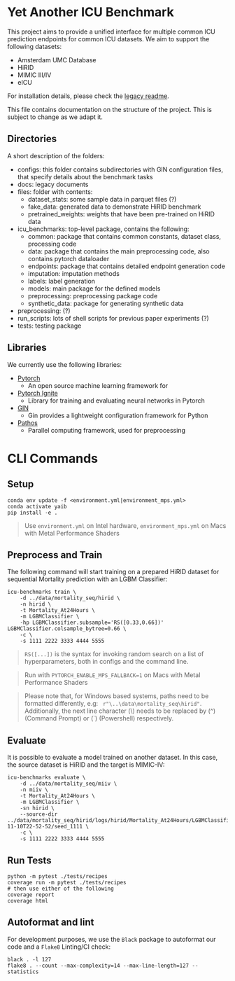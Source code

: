 # Yet Another ICU Benchmark
This project aims to provide a unified interface for multiple common ICU prediction endpoints for common ICU datasets. 
We aim to support the following datasets: 
- Amsterdam UMC Database
- HiRID
- MIMIC III/IV
- eICU

For installation details, please check the [legacy readme](README_old.md). 

This file contains documentation on the structure of the project. This is subject to change as we adapt it.
## Directories
A short description of the folders:
- configs: this folder contains subdirectories with GIN configuration files, that specify details about the benchmark tasks
- docs: legacy documents
- files: folder with contents:
  - dataset_stats: some sample data in parquet files (?)
  - fake_data: generated data to demonstrate HiRID benchmark
  - pretrained_weights: weights that have been pre-trained on HiRID data
- icu_benchmarks: top-level package, contains the following:
  - common: package that contains common constants, dataset class, processing code
  - data: package that contains the main preprocessing code, also contains pytorch dataloader
  - endpoints: package that contains detailed endpoint generation code
  - imputation: imputation methods
  - labels: label generation
  - models: main package for the defined models
  - preprocessing: preprocessing package code
  - synthetic_data: package for generating synthetic data
- preprocessing: (?)
- run_scripts: lots of shell scripts for previous paper experiments (?)
- tests: testing package

## Libraries
We currently use the following libraries:
- [Pytorch](https://pytorch.org/) 
    - An open source machine learning framework for 
- [Pytorch Ignite](https://github.com/pytorch/ignite)
    - Library for training and evaluating neural networks in Pytorch
- [GIN](https://github.com/google/gin-config)
    - Gin provides a lightweight configuration framework for Python
- [Pathos](https://pathos.readthedocs.io/en/latest/)
  - Parallel computing framework, used for preprocessing

# CLI Commands

## Setup

```
conda env update -f <environment.yml|environment_mps.yml>
conda activate yaib
pip install -e .
```

> Use `environment.yml` on Intel hardware, `environment_mps.yml` on Macs with Metal Performance Shaders

## Preprocess and Train
The following command will start training on a prepared HiRID dataset for sequential Mortality prediction with an LGBM Classifier: 
```
icu-benchmarks train \
    -d ../data/mortality_seq/hirid \
    -n hirid \
    -t Mortality_At24Hours \
    -m LGBMClassifier \
    -hp LGBMClassifier.subsample='RS([0.33,0.66])' LGBMClassifier.colsample_bytree=0.66 \
    -c \
    -s 1111 2222 3333 4444 5555
```
> `RS([...])` is the syntax for invoking random search on a list of hyperparameters, both in configs and the command line.

> Run with `PYTORCH_ENABLE_MPS_FALLBACK=1` on Macs with Metal Performance Shaders

> Please note that, for Windows based systems, paths need to be formatted differently, e.g: ` r"\..\data\mortality_seq\hirid"`.
> Additionally, the next line character (\\)  needs to be replaced by (^) (Command Prompt) or (`) (Powershell) respectively.
## Evaluate
It is possible to evaluate a model trained on another dataset. In this case, the source dataset is HiRID and the target is MIMIC-IV:
```
icu-benchmarks evaluate \
    -d ../data/mortality_seq/miiv \
    -n miiv \
    -t Mortality_At24Hours \
    -m LGBMClassifier \
    -sn hirid \
    --source-dir ../data/mortality_seq/hirid/logs/hirid/Mortality_At24Hours/LGBMClassifier/2022-11-10T22-52-52/seed_1111 \
    -c \
    -s 1111 2222 3333 4444 5555
```

## Run Tests
```
python -m pytest ./tests/recipes
coverage run -m pytest ./tests/recipes
# then use either of the following
coverage report
coverage html
```

## Autoformat and lint
For development purposes, we use the `Black` package to autoformat our code and a `Flake8` Linting/CI check:
```
black . -l 127
flake8 . --count --max-complexity=14 --max-line-length=127 --statistics
```
